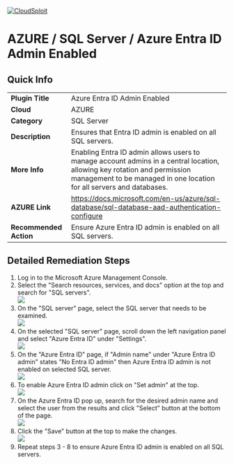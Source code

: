 [![CloudSploit](https://cloudsploit.com/img/logo-new-big-text-100.png "CloudSploit")](https://cloudsploit.com)

# AZURE / SQL Server / Azure Entra ID Admin Enabled

## Quick Info

| | |
|-|-|
| **Plugin Title** | Azure Entra ID Admin Enabled |
| **Cloud** | AZURE |
| **Category** | SQL Server |
| **Description** | Ensures that Entra ID admin is enabled on all SQL servers. |
| **More Info** | Enabling Entra ID admin allows users to manage account admins in a central location, allowing key rotation and permission management to be managed in one location for all servers and databases. |
| **AZURE Link** | https://docs.microsoft.com/en-us/azure/sql-database/sql-database-aad-authentication-configure |
| **Recommended Action** | Ensure Azure Entra ID admin is enabled on all SQL servers. |

## Detailed Remediation Steps
1. Log in to the Microsoft Azure Management Console.
2. Select the "Search resources, services, and docs" option at the top and search for "SQL servers". </br> <img src="/resources/azure/sqlserver/azure-active-directory-admin-enabled/step2.png"/>
3. On the "SQL server" page, select the SQL server that needs to be examined. </br> <img src="/resources/azure/sqlserver/azure-active-directory-admin-enabled/step3.png"/>
4. On the selected "SQL server" page, scroll down the left navigation panel and select "Azure Entra ID" under "Settings".</br> <img src="/resources/azure/sqlserver/azure-active-directory-admin-enabled/step4.png"/>
5. On the "Azure Entra ID" page, if "Admin name" under "Azure Entra ID admin" states "No Entra ID admin" then Azure Entra ID admin is not enabled on selected SQL server. </br> <img src="/resources/azure/sqlserver/azure-active-directory-admin-enabled/step5.png"/>
6. To enable Azure Entra ID admin click on "Set admin" at the top. </br> <img src="/resources/azure/sqlserver/azure-active-directory-admin-enabled/step6.png"/>
7. On the Azure Entra ID pop up, search for the desired admin name and select the user from the results and click "Select" button at the bottom of the page.</br> <img src="/resources/azure/sqlserver/azure-active-directory-admin-enabled/step7.png"/>
8. Click the "Save" button at the top to make the changes.</br> <img src="/resources/azure/sqlserver/azure-active-directory-admin-enabled/step8.png"/>
9. Repeat steps 3 - 8 to ensure Azure Entra ID admin is enabled on all SQL servers.
